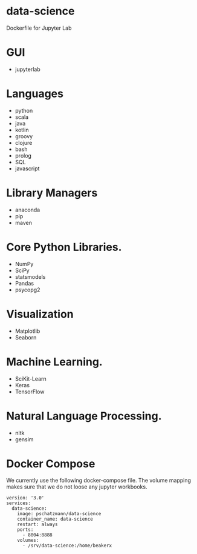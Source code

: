 # data-science
Dockerfile for Jupyter Lab

#  GUI
- jupyterlab

#  Languages
- python 
- scala 
- java 
- kotlin
- groovy
- clojure
- bash
- prolog
- SQL
- javascript

# Library Managers
- anaconda
- pip
- maven

# Core Python Libraries.
- NumPy
- SciPy
- statsmodels
- Pandas
- psycopg2

# Visualization
- Matplotlib
- Seaborn

# Machine Learning.
- SciKit-Learn
- Keras
- TensorFlow

# Natural Language Processing.
- nltk
- gensim


# Docker Compose
We currently use the following docker-compose file.
The volume mapping makes sure that we do not loose any jupyter workbooks.

	version: '3.0'
	services:
	  data-science:
		image: pschatzmann/data-science
		container_name: data-science
		restart: always
		ports:
		  - 8004:8888
		volumes:
		  - /srv/data-science:/home/beakerx
